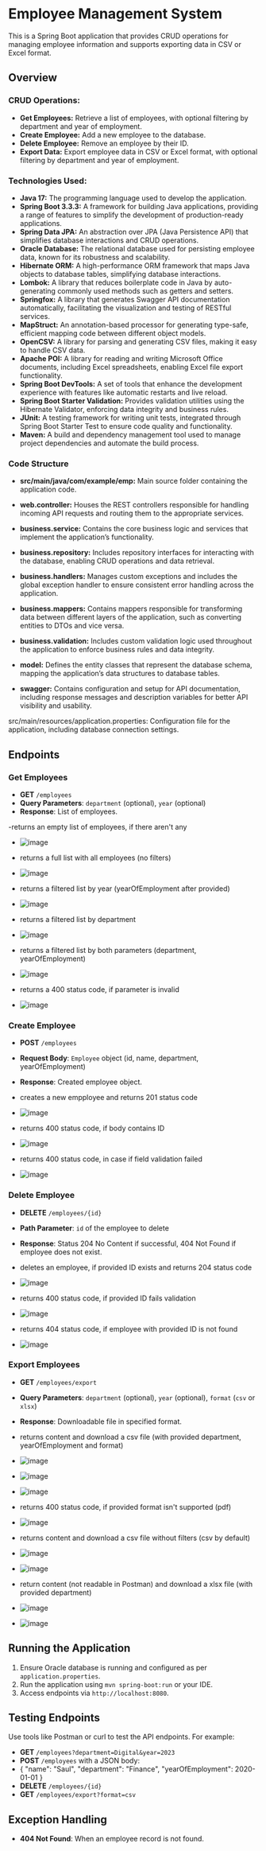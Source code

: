 # Employee Management System

This is a Spring Boot application that provides CRUD operations for managing employee information and supports exporting data in CSV or Excel format.

## Overview

### CRUD Operations:
- **Get Employees:** Retrieve a list of employees, with optional filtering by department and year of employment.
- **Create Employee:** Add a new employee to the database.
- **Delete Employee:** Remove an employee by their ID.
- **Export Data:** Export employee data in CSV or Excel format, with optional filtering by department and year of employment.

### Technologies Used:
- **Java 17:** The programming language used to develop the application.
- **Spring Boot 3.3.3:** A framework for building Java applications, providing a range of features to simplify the development of production-ready applications.
- **Spring Data JPA:** An abstraction over JPA (Java Persistence API) that simplifies database interactions and CRUD operations.
- **Oracle Database:** The relational database used for persisting employee data, known for its robustness and scalability.
- **Hibernate ORM:** A high-performance ORM framework that maps Java objects to database tables, simplifying database interactions.
- **Lombok:** A library that reduces boilerplate code in Java by auto-generating commonly used methods such as getters and setters.
- **Springfox:** A library that generates Swagger API documentation automatically, facilitating the visualization and testing of RESTful services.
- **MapStruct:** An annotation-based processor for generating type-safe, efficient mapping code between different object models.
- **OpenCSV:** A library for parsing and generating CSV files, making it easy to handle CSV data.
- **Apache POI:** A library for reading and writing Microsoft Office documents, including Excel spreadsheets, enabling Excel file export functionality.
- **Spring Boot DevTools:** A set of tools that enhance the development experience with features like automatic restarts and live reload.
- **Spring Boot Starter Validation:** Provides validation utilities using the Hibernate Validator, enforcing data integrity and business rules.
- **JUnit:** A testing framework for writing unit tests, integrated through Spring Boot Starter Test to ensure code quality and functionality.
- **Maven:** A build and dependency management tool used to manage project dependencies and automate the build process.

### Code Structure
- **src/main/java/com/example/emp:** Main source folder containing the application code.

- **web.controller:** Houses the REST controllers responsible for handling incoming API requests and routing them to the appropriate services.
- **business.service:** Contains the core business logic and services that implement the application’s functionality.
- **business.repository:** Includes repository interfaces for interacting with the database, enabling CRUD operations and data retrieval.
- **business.handlers:** Manages custom exceptions and includes the global exception handler to ensure consistent error handling across the application.
- **business.mappers:** Contains mappers responsible for transforming data between different layers of the application, such as converting entities to DTOs and vice versa.
- **business.validation:** Includes custom validation logic used throughout the application to enforce business rules and data integrity.
- **model:** Defines the entity classes that represent the database schema, mapping the application’s data structures to database tables.
- **swagger:** Contains configuration and setup for API documentation, including response messages and description variables for better API visibility and usability.

src/main/resources/application.properties: Configuration file for the application, including database connection settings.

## Endpoints

### Get Employees

- **GET** `/employees`
- **Query Parameters**: `department` (optional), `year` (optional)
- **Response**: List of employees.
  
-returns an empty list of employees, if there aren't any
- ![image](https://github.com/user-attachments/assets/308f4f2a-4968-408e-b11c-31af6d1bfd51)

- returns a full list with all employees (no filters)
- ![image](https://github.com/user-attachments/assets/a58615d2-2dcf-4635-87a3-6d96881262f4)

- returns a filtered list by year (yearOfEmployment after provided)
- ![image](https://github.com/user-attachments/assets/fd3f522b-92d6-4c96-be07-7bd33bdccea9)

- returns a filtered list by department
- ![image](https://github.com/user-attachments/assets/efeea37d-a502-46f0-9477-60ded958190c)

- returns a filtered list by both parameters (department, yearOfEmployment)
- ![image](https://github.com/user-attachments/assets/025067f7-d32d-4280-9d19-1d3028d65656)

- returns a 400 status code, if parameter is invalid
- ![image](https://github.com/user-attachments/assets/3c0cbedf-fa43-4ab9-aed0-4752a3515a6c)



### Create Employee

- **POST** `/employees`
- **Request Body**: `Employee` object (id, name, department, yearOfEmployment)
- **Response**: Created employee object.

- creates a new empployee and returns 201 status code
- ![image](https://github.com/user-attachments/assets/9784c5b8-50ef-4985-9824-ce2e2f208d79)

- returns 400 status code, if body contains ID
- ![image](https://github.com/user-attachments/assets/8ff2029e-fa13-4424-9f53-76abd7c9fec6)

- returns 400 status code, in case if field validation failed
- ![image](https://github.com/user-attachments/assets/13e96459-fd82-4272-8e40-ba4215fca672)



### Delete Employee

- **DELETE** `/employees/{id}`
- **Path Parameter**: `id` of the employee to delete
- **Response**: Status 204 No Content if successful, 404 Not Found if employee does not exist.

- deletes an employee, if provided ID exists and returns 204 status code
- ![image](https://github.com/user-attachments/assets/28a245f9-d772-42e4-9d61-4fdc72b058f2)

- returns 400 status code, if provided ID fails validation
- ![image](https://github.com/user-attachments/assets/ed632e69-1c70-49be-b168-844c3474c4b3)

- returns 404 status code, if employee with provided ID is not found
- ![image](https://github.com/user-attachments/assets/c1379f82-9f75-4740-af9f-f0f347179758)



### Export Employees

- **GET** `/employees/export`
- **Query Parameters**: `department` (optional), `year` (optional), `format` (`csv` or `xlsx`)
- **Response**: Downloadable file in specified format.

- returns content and download a csv file (with provided department, yearOfEmployment and format)
- ![image](https://github.com/user-attachments/assets/f5233487-a9b1-44c7-91db-a34542d68eb8)
- ![image](https://github.com/user-attachments/assets/cfcc16c9-b4cd-4949-b600-704511237b93)
- ![image](https://github.com/user-attachments/assets/17a9d714-c365-4fbc-a5ce-9896705791e7)

- returns 400 status code, if provided format isn't supported (pdf)
- ![image](https://github.com/user-attachments/assets/fbb8e118-20b6-4bf6-a26a-b11a9096526f)

- returns content and download a csv file without filters (csv by default)
- ![image](https://github.com/user-attachments/assets/4dd42bfe-4796-4337-9597-d1d4e98c0afe)
- ![image](https://github.com/user-attachments/assets/aecd299d-94b0-4d06-a5fd-ed673851d638)

- return content (not readable in Postman) and download a xlsx file (with provided department)
- ![image](https://github.com/user-attachments/assets/4659b7c8-9da2-4bb2-986a-412b7701c701)
- ![image](https://github.com/user-attachments/assets/5783361b-d586-419b-91f3-5219a560a0a4)



## Running the Application

1. Ensure Oracle database is running and configured as per `application.properties`.
2. Run the application using `mvn spring-boot:run` or your IDE.
3. Access endpoints via `http://localhost:8080`.

## Testing Endpoints

Use tools like Postman or curl to test the API endpoints. For example:

- **GET** `/employees?department=Digital&year=2023`
- **POST** `/employees` with a JSON body:
- {
  "name": "Saul",
  "department": "Finance",
  "yearOfEmployment": 2020-01-01
}
- **DELETE** `/employees/{id}`
- **GET** `/employees/export?format=csv`

## Exception Handling

- **404 Not Found**: When an employee record is not found.
